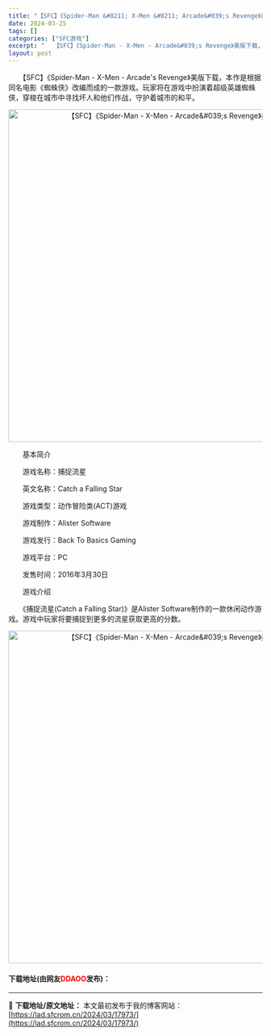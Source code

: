 ```yaml
---
title: "【SFC】《Spider-Man &#8211; X-Men &#8211; Arcade&#039;s Revenge》美版下载"
date: 2024-03-25
tags: []
categories: ["SFC游戏"]
excerpt: "　　【SFC】《Spider-Man - X-Men - Arcade&#039;s Revenge》美版下载，本作是根据同名电影《蜘蛛侠》改编而成的一款游戏。玩家将在游戏中扮演着超级英雄蜘蛛侠，穿梭在城市中寻找坏人和他们作战，守护着城市的和平。 　　基本简介 　　游戏名称：捕捉流星 　　英文名称：C&hellip;"
layout: post
---
```


 <p>　　【SFC】《Spider-Man - X-Men - Arcade&#39;s Revenge》美版下载，本作是根据同名电影《蜘蛛侠》改编而成的一款游戏。玩家将在游戏中扮演着超级英雄蜘蛛侠，穿梭在城市中寻找坏人和他们作战，守护着城市的和平。</p> <p align="center"><img align="" border="0" src="https://lad.sfcrom.cn/wp-content/uploads/2024/03/20240325_6600cd7b79a7f.png" width="659" alt="【SFC】《Spider-Man - X-Men - Arcade&amp;#039;s Revenge》美版下载" /></p> <p>　　基本简介</p> <p>　　游戏名称：捕捉流星</p> <p>　　英文名称：Catch a Falling Star</p> <p>　　游戏类型：动作冒险类(ACT)游戏</p> <p>　　游戏制作：Alister Software</p> <p>　　游戏发行：Back To Basics Gaming</p> <p>　　游戏平台：PC</p> <p>　　发售时间：2016年3月30日</p> <p>　　游戏介绍</p> <p>　　《捕捉流星(Catch a Falling Star)》是Alister Software制作的一款休闲动作游戏。游戏中玩家将要捕捉到更多的流星获取更高的分数。</p> <p align="center"><img align="" border="0" src="https://lad.sfcrom.cn/wp-content/uploads/2024/03/20240325_6600cd7c8e6de.png" width="659" alt="【SFC】《Spider-Man - X-Men - Arcade&amp;#039;s Revenge》美版下载" /></p> <p><h4>下载地址(由网友<font color="red">DDAOO</font>发布)：</h4></p> 

---
📖 **下载地址/原文地址：** 本文最初发布于我的博客网站：[https://lad.sfcrom.cn/2024/03/17973/](https://lad.sfcrom.cn/2024/03/17973/)
